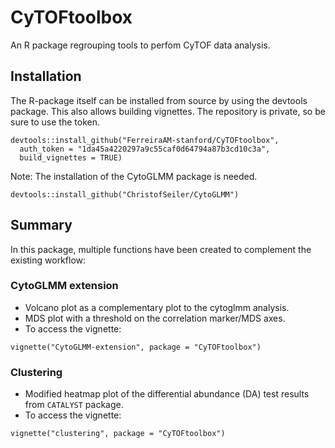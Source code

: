 # CyTOFtoolbox

An R package regrouping tools to perfom CyTOF data analysis.

## Installation

The R-package itself can be installed from source by using the devtools package. This also allows
building vignettes.
The repository is private, so be sure to use the token.

```
devtools::install_github("FerreiraAM-stanford/CyTOFtoolbox",
  auth_token = "1da45a4220297a9c55caf0d64794a87b3cd10c3a", 
  build_vignettes = TRUE)
```

Note: The installation of the CytoGLMM package is needed.
```
devtools::install_github("ChristofSeiler/CytoGLMM")
```

## Summary

In this package, multiple functions have been created to complement the existing workflow:

### CytoGLMM extension

- Volcano plot as a complementary plot to the cytoglmm analysis.
- MDS plot with a threshold on the correlation marker/MDS axes.
- To access the vignette: 
```
vignette("CytoGLMM-extension", package = "CyTOFtoolbox")
```

### Clustering

- Modified heatmap plot of the differential abundance (DA) test results from 
`CATALYST` package.
- To access the vignette:
```
vignette("clustering", package = "CyTOFtoolbox")
```